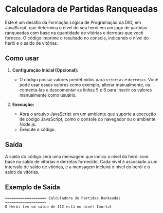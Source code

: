 # Calculadora de Partidas Ranqueadas

Este é um desafio da Formação Lógica de Programação da DIO, em JavaScript, que determina o nível do seu herói em um jogo de partidas ranqueadas com base na quantidade de vitórias e derrotas que você fornece. O código imprime o resultado no console, indicando o nível do herói e o saldo de vitórias.

## Como usar

1. **Configuração Inicial (Opcional):**
   - O código possui valores predefinidos para `vitorias` e `derrotas`. Você pode usar esses valores como exemplo, alterar manualmente, ou comenta-las e descomentar as linhas 5 e 6 para inserir os valores manualmente como usuário.

2. **Execução:**
   - Abra o arquivo JavaScript em um ambiente que suporte a execução de código JavaScript, como o console do navegador ou o ambiente Node.js.
   - Execute o código.

## Saída
A saída do código será uma mensagem que indica o nível do herói com base no saldo de vitórias e derrotas fornecido. Cada nível é associado a um intervalo de saldo de vitórias, e a mensagem incluirá o nível do herói e o saldo de vitórias.

## Exemplo de Saída

```
=================== Calculadora de Partidas Rankeadas ===================
O Herói tem um saldo de 112 está no nível Imortal
```
